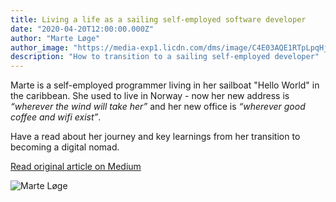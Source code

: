 ```yaml
---
title: Living a life as a sailing self-employed software developer
date: "2020-04-20T12:00:00.000Z"
author: "Marte Løge"
author_image: "https://media-exp1.licdn.com/dms/image/C4E03AQE1RTpLpqHjPw/profile-displayphoto-shrink_200_200/0?e=1593043200&v=beta&t=K_mSywOk7Nl0Jsj7ZJvdflsNLBnGCEthKoNJDB02K6Y"
description: "How to transition to a sailing self-employed developer"
---
```


Marte is a self-employed programmer living in her sailboat "Hello World" in the caribbean.
She used to live in Norway - now her new address is *“wherever the wind will take her”* and her new office is
*“wherever good coffee and wifi exist”*.

Have a read about her journey and key learnings from her transition to becoming a digital nomad.

[Read original article on Medium](https://medium.com/@marte.loge/c82e65436db7)

![Marte Løge](https://miro.medium.com/max/4000/1*TXCA46fcEcvetmrim_rldQ.jpeg)
